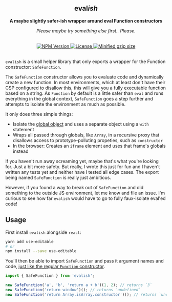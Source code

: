<div align="center">
  <h2 align="center" aria-label="evalish">eval<i>ish</i></h2>
  <p align="center"><strong>A maybe slightly safer-ish wrapper around eval Function constructors</strong></p>
  <p align="center"><i>Please maybe try something else first.. Please.</i></p>
  <br />
  <a href="https://npmjs.com/package/evalish">
    <img alt="NPM Version" src="https://img.shields.io/npm/v/evalish.svg" />
  </a>
  <a href="https://npmjs.com/package/evalish">
    <img alt="License" src="https://img.shields.io/npm/l/evalish.svg" />
  </a>
  <a href="https://bundlephobia.com/result?p=evalish">
    <img alt="Minified gzip size" src="https://img.shields.io/bundlephobia/minzip/evalish.svg?label=gzip%20size" />
  </a>
  <br />
  <br />
</div>

`evalish` is a small helper library that only exports a wrapper for the Function constructor: `SafeFunction`.

The `SafeFunction` constructor allows you to evaluate code and dynamically create a new function. In most environments,
which at least don't have their CSP configured to disallow this, this will give you a fully executable function based
on a string. As `Function` by default is a little safer than `eval` and runs everything in the global context,
`SafeFunction` goes a step further and attempts to isolate the environment as much as possible.

It only does three simple things:
- Isolate the [global object](https://developer.mozilla.org/en-US/docs/Glossary/Global_object) and uses a separate object using a `with` statement
- Wraps all passed through globals, like `Array`, in a recursive proxy that disallows access to prototype-polluting propeties, such as `constructor`
- In the browser: Creates an `iframe` element and uses that frame's globals instead

If you haven't run away screaming yet, maybe that's what you're looking for. Just a bit more safety.
But really, I wrote this just for fun and I haven't written any tests yet and neither have I tested all edge cases.
The export being named `SafeFunction` is really just ambitious.

However, if you found a way to break out of `SafeFunction` and did something to the outside JS environment, let me
know and file an issue. I'm curious to see how far `evalish` would have to go to fully faux-isolate eval'ed code!

## Usage

First install `evalish` alongside `react`:

```sh
yarn add use-editable
# or
npm install --save use-editable
```

You'll then be able to import `SafeFunction` and pass it argument names and code,
[just like the regular `Function` constructor](https://developer.mozilla.org/en-US/docs/Web/JavaScript/Reference/Global_Objects/Function/Function).

```js
import { SafeFunction } from 'evalish';

new SafeFunction('a', 'b', 'return a + b')(1, 2); // returns `3`
new SafeFunction('return window')(); // returns `undefined`
new SafeFunction('return Array.isArray.constructor')(); // returns `undefined`
```
